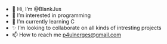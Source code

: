 - 👋 Hi, I’m @BlankJus
- 👀 I’m interested in programming
- 🌱 I’m currently learning C
- ✨️ I’m looking to collaborate on all kinds of intresting projects
- 📫 How to reach me p4ulnerges@gmail.com

<!---
BlankJus/BlankJus is a ✨ special ✨ repository because its `README.md` (this file) appears on your GitHub profile.
You can click the Preview link to take a look at your changes.
--->

